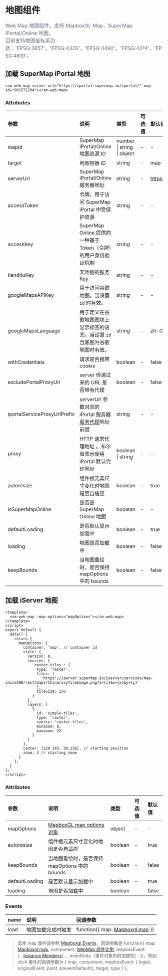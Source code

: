 # 地图组件

<p style="font-size: 16px; color: #5e6d82; line-height: 1.5em;">
Web Map 地图组件。支持 MapboxGL Map，SuperMap iPortal/Online 地图。<br>
目前支持地图坐标系包括：'EPSG:3857'，'EPSG:4326'，'EPSG:4490'，'EPSG:4214'，'EPSG:4610'。
</p>

## 加载 SuperMap iPortal 地图

<sm-iframe src="https://iclient.supermap.io/examples/component/components_webmap_vue.html"></sm-iframe>

```vue
<sm-web-map server-url="https://iportal.supermap.io/iportal/" map-id="801571284"></sm-web-map>
```

### Attributes

| 参数                         | 说明                                                                                                                                                                                     | 类型                       | 可选值 | 默认值                     |
| :--------------------------- | :--------------------------------------------------------------------------------------------------------------------------------------------------------------------------------------- | :------------------------- | :----- | :------------------------- |
| mapId                        | SuperMap iPortal/Online 地图资源 ID                                                                                                                                                      | number \| string \| object | -      | -                          |
| target                       | 地图容器 ID                                                                                                                                                                              | string                     | -      | map                        |
| serverUrl                    | SuperMap iPortal/Online 服务器地址                                                                                                                                                       | string                     | -      | https://www.supermapol.com |
| accessToken                  | 令牌，用于访问 SuperMap iPortal 中受保护资源                                                                                                                                             | string                     | -      | -                          |
| accessKey                    | SuperMap Online 提供的一种基于 Token（令牌）的用户身份验证机制                                                                                                                           | string                     | -      | -                          |
| tiandituKey                  | 天地图的服务 Key                                                                                                                                                                         | string                     | -      | -                          |
| googleMapsAPIKey                  | 用于访问谷歌地图。当设置 `id` 时有效。                                                                                                                                                                     | string                     | -      | -                          |
| googleMapsLanguage                  | 用于定义在谷歌地图图块上显示标签的语言。当设置 `id` 且底图为谷歌地图时有效。                                                                                                                                                             | string                     | -      |zh-CN                          |
| withCredentials              | 请求是否携带 cookie                                                                                                                                                                      | boolean                    | -      | false                      |
| excludePortalProxyUrl        | server 传递过来的 URL 是否带有代理                                                                                                                                                       | boolean                    | -      | false                      |
| iportalServiceProxyUrlPrefix | serverUrl 参数对应的 iPortal 服务器[服务代理](https://iportal.supermap.io/iportal/help/html/zh/iP/iportal_management/Portal_config/serviceProxy_config/Service_Proxy_Config.htm)地址前缀 | string                     | -      | -                          |
| proxy                        | HTTP 请求代理地址 。布尔值表示使用 iPortal 默认代理地址                                                                                                                                  | boolean \| string          | -      | -                          |
| autoresize                   | 组件根元素尺寸变化时地图是否自适应                                                                                                                                                       | boolean                    | -      | true                       |
| isSuperMapOnline             | 是否是 SuperMap Online 地图                                                                                                                                                              | boolean                    | -      | -                          |
| defaultLoading               | 是否默认显示加载中                                                                                                                                                                       | boolean                    | -      | true                       |
| loading                      | 地图是否加载中                                                                                                                                                                           | boolean                    | -      | false                      |
| keepBounds                   | 当地图重绘时，是否保持 mapOptions 中的 bounds                                                                                                                                            | boolean                    | -      | false                      |

## 加载 iServer 地图

<sm-iframe src="https://iclient.supermap.io/examples/component/components_map_vue.html"></sm-iframe>

```vue
<template>
  <sm-web-map :map-options="mapOptions"></sm-web-map>
</template>
<script>
export default {
  data() {
    return {
      mapOptions: {
        container: 'map', // container id
        style: {
          version: 8,
          sources: {
            'raster-tiles': {
              type: 'raster',
              tiles: [
                'https://iserver.supermap.io/iserver/services/map-china400/rest/maps/China/zxyTileImage.png?z={z}&x={x}&y={y}'
              ],
              tileSize: 256
            }
          },
          layers: [
            {
              id: 'simple-tiles',
              type: 'raster',
              source: 'raster-tiles',
              minzoom: 0,
              maxzoom: 22
            }
          ]
        },
        center: [120.143, 30.236], // starting position
        zoom: 3 // starting zoom
      }
    };
  }
};
</script>
```

### Attributes

| 参数           | 说明                                                                       | 类型    | 可选值 | 默认值 |
| :------------- | :------------------------------------------------------------------------- | :------ | :----- | :----- |
| mapOptions     | [MapboxGL map options 对象](https://docs.mapbox.com/mapbox-gl-js/api/#map) | object  | -      | -      |
| autoresize     | 组件根元素尺寸变化时地图是否自适应                                         | boolean | -      | true   |
| keepBounds     | 当地图重绘时，是否保持 mapOptions 中的 bounds                              | boolean | -      | false  |
| defaultLoading | 是否默认显示加载中                                                         | boolean | -      | true   |
| loading        | 地图是否加载中                                                             | boolean | -      | false  |

<!-- ## 子组件

```vue
<sm-web-map
  server-url="https://iportal.supermap.io/iportal/"
  map-id="801571284"
  :layerList-control="{ show: true, position: 'top-left' }"
></sm-web-map>
```

### Attributes

| 参数             | 说明         | 类型   | 可选值 | 默认值 |
| :--------------- | :----------- | :----- | :----- | :----- |
| panControl       | 位移组件     | Object | -      | -      |
| scaleControl     | 比例尺组件   | Object | -      | -      |
| zoomControl      | 缩放组件     | Object | -      | -      |
| miniMapControl   | 鹰眼组件     | Object | -      | -      |
| layerListControl | 图层列表组件 | Object | -      | -      |
| measureControl   | 量算组件     | Object | -      | -      |
| legendControl    | 图例组件     | Object | -      | -      |

#### 子组件共用参数

::: tip
其它子组件参数请参照地图控件分类
:::

| 参数       | 说明     | 类型    | 可选值 | 默认值 |
| :--------- | :------- | :------ | :----- | :----- |
| show       | 是否显示 | boolean | -      | false  |
| position   | 显示位置 | boolean | -      | -      |
| background | 背景颜色 | string  | -      | -      |
| textColor  | 字体颜色 | string  | -      | -      | -->

### Events

| name | 说明               | 回调参数                                                                         |
| :--- | :----------------- | :------------------------------------------------------------------------------- |
| load | 地图加载完成时触发 | function({ map: [Mapboxgl.map](https://docs.mapbox.com/mapbox-gl-js/api/#map) }) |

> 其余 map 事件请参照 [Mapboxgl.Events](https://docs.mapbox.com/mapbox-gl-js/api/map/#map-events)，回调参数是 function({ map: [Mapboxgl.map](https://docs.mapbox.com/mapbox-gl-js/api/#map), component: [WebMap 组件实例](#地图组件), mapboxEvent: {...[Instance Members](https://docs.mapbox.com/mapbox-gl-js/api/events/#mapmouseevent)}, ...eventData（事件对象的附加属性） })，例如 click 事件的回调参数为 { map, component, mapboxEvent: { lnglat, originalEvent, point, preventDefault(), target, type } }。
